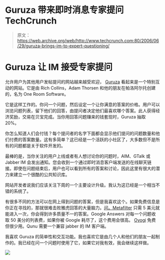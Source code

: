 # Guruza 带来即时消息专家提问 TechCrunch

> 原文：<https://web.archive.org/web/http://www.techcrunch.com:80/2006/06/29/guruza-brings-im-to-expert-questioning/>

# Guruza 让 IM 接受专家提问

允许用户为其他用户发帖提问的网站越来越受欢迎， [Guruza](https://web.archive.org/web/20221129050311/http://guruza.com/) 看起来是一个特别互动的网站。它是由 Rich Collins，Adam Thorsen 和他的朋友在帕洛阿尔托创建的，名为 One Room Software。

它是这样工作的。你问一个问题，然后设定一个让你满意的答案的价格。用户可以浏览问题列表，留下他们的回答，由提问者决定他们最喜欢哪个答案。此人获得经济奖励，交易在贝宝完成。当你用回答问题赚来的钱套现时，Guruza 抽取 20%。

你怎么知道人们会付钱？每个提问者的名字下面都会显示他们提问的问题数量和他们付费的答案数量。这有多简单？这已经是一个活跃的小社区了，大多数但不是所有的问题都是关于软件开发的。

最棒的是，当你关注的用户上线或者有人想讨论你的问题时，AIM、GTalk 或 Jabber IM 会发出通知。您会收到一个通过即时消息客户端发送的在线聊天链接。即使在问题结束后，用户也可以看到所有的答案和讨论，因此这里有很大的潜力来建立一个很酷的公共知识库。

网站开发者说我们应该关注下周的一个主要设计升级。我认为这已经是一个相当不错的系统了。

有很多不同的方法可以在网上得到问题的答案，但是我喜欢这个。如果免费信息是你正在寻找的，那就很难击败雅虎回答的大量脑力。[问。Metafilter](https://web.archive.org/web/20221129050311/http://ask.metafilter.com/) 只需 5 美元就能进入一次，你会得到许多质量不一的答案。Google Answers 对每一个问题收取 50 美分的列表费，如果你被 Google 耗尽了，这个费用会很高。 [Oyogi](https://web.archive.org/web/20221129050311/http://oyogi.com/) 免费但很少用。Qunu 需要一个兼容 jabber 的 IM 客户端。

我喜欢 Guruza 的简单性和交互功能。我也喜欢它是由几个人和他们的朋友一起制作的。我已经在问一个问题时使用了它，如果它对我有效，我会继续这样做。

![](img/122fee2113fef40312ec3c277ef625b2.png)